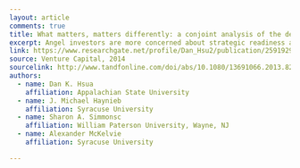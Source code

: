 ```yaml
---
layout: article
comments: true
title: What matters, matters differently: a conjoint analysis of the decision policies of angel and venture capital investors
excerpt: Angel investors are more concerned about strategic readiness and founder passion than VCs; VCs are more concerned with economic potential, and both groups are interested in the "human capital" of entrepreneurs.
link: https://www.researchgate.net/profile/Dan_Hsu2/publication/259192950_What_matters_matters_differently_a_conjoint_analysis_of_the_decision_policies_of_angel_and_venture_capital_investors/links/55115afa0cf24e9311ce1957.pdf?origin=publication_detail
source: Venture Capital, 2014
sourcelink: http://www.tandfonline.com/doi/abs/10.1080/13691066.2013.825527
authors:
  - name: Dan K. Hsua
    affiliation: Appalachian State University
  - name: J. Michael Haynieb
    affiliation: Syracuse University
  - name: Sharon A. Simmonsc
    affiliation: William Paterson University, Wayne, NJ
  - name: Alexander McKelvie
    affiliation: Syracuse University

---
```

